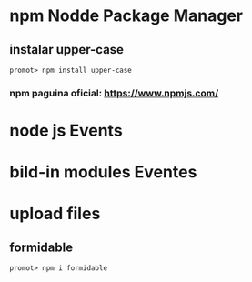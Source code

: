 # npm Nodde Package Manager 
## instalar upper-case
`promot> npm install upper-case`
### npm paguina oficial: https://www.npmjs.com/

# node js Events
# bild-in modules Eventes

# upload files
## formidable
`promot> npm i formidable`